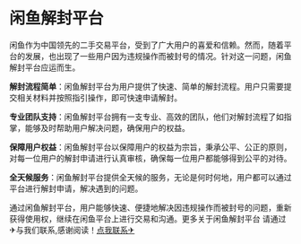 # 闲鱼解封平台

闲鱼作为中国领先的二手交易平台，受到了广大用户的喜爱和信赖。然而，随着平台的发展，也出现了一些用户因为违规操作而被封号的情况。针对这一问题，闲鱼解封平台应运而生。

**解封流程简单**：闲鱼解封平台为用户提供了快速、简单的解封流程。用户只需要提交相关材料并按照指引操作，即可快速申请解封。

**专业团队支持**：闲鱼解封平台拥有一支专业、高效的团队，他们对解封流程了如指掌，能够及时帮助用户解决问题，确保用户的权益。

**保障用户权益**：闲鱼解封平台以保障用户的权益为宗旨，秉承公平、公正的原则，对每一位用户的解封申请进行认真审核，确保每一位用户都能够得到公平的对待。

**全天候服务**：闲鱼解封平台提供全天候的服务，无论是何时何地，用户都可以通过平台进行解封申请，解决遇到的问题。

通过闲鱼解封平台，用户能够快速、便捷地解决因违规操作而被封号的问题，重新获得使用权，继续在闲鱼平台上进行交易和沟通。更多关于闲鱼解封平台 请通过✈与我们联系,感谢阅读！[点我联系✈](https://web.G208.com)